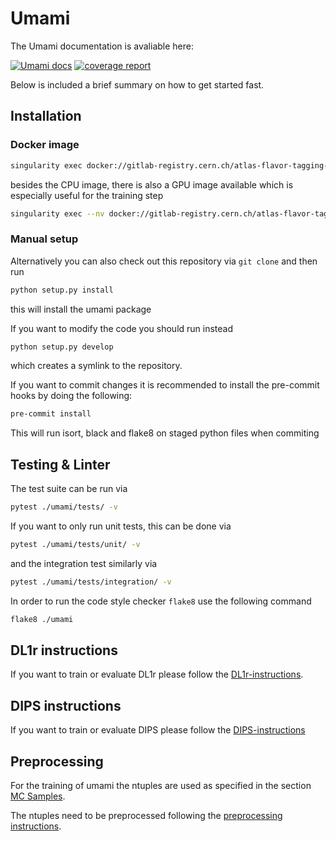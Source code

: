 # Umami

The Umami documentation is avaliable here:

[![Umami docs](https://img.shields.io/badge/info-documentation-informational)](https://umami-docs.web.cern.ch/umami-docs/)
[![coverage report](https://gitlab.cern.ch/atlas-flavor-tagging-tools/algorithms/umami/badges/master/coverage.svg)](https://gitlab.cern.ch/atlas-flavor-tagging-tools/algorithms/umami/-/commits/master)


Below is included a brief summary on how to get started fast.

## Installation

### Docker image

```bash
singularity exec docker://gitlab-registry.cern.ch/atlas-flavor-tagging-tools/algorithms/umami:latest bash
```

besides the CPU image, there is also a GPU image available which is especially useful for the training step

```bash
singularity exec --nv docker://gitlab-registry.cern.ch/atlas-flavor-tagging-tools/algorithms/umami:latest-gpu bash
```

### Manual setup

Alternatively you can also check out this repository via `git clone` and then run

```bash
python setup.py install
```

this will install the umami package

If you want to modify the code you should run instead

```bash
python setup.py develop
```

which creates a symlink to the repository.

If you want to commit changes it is recommended to install the pre-commit hooks by doing the following:

```bash
pre-commit install
```

This will run isort, black and flake8 on staged python files when commiting

## Testing & Linter

The test suite can be run via

```bash
pytest ./umami/tests/ -v
```

If you want to only run unit tests, this can be done via

```bash
pytest ./umami/tests/unit/ -v
```

and the integration test similarly via

```bash
pytest ./umami/tests/integration/ -v
```

In order to run the code style checker `flake8` use the following command

```bash
flake8 ./umami
```

## DL1r instructions

If you want to train or evaluate DL1r please follow the [DL1r-instructions](docs/DL1r-instructions.md).

## DIPS instructions

If you want to train or evaluate DIPS please follow the [DIPS-instructions](https://gitlab.cern.ch/atlas-flavor-tagging-tools/algorithms/umami/-/blob/master/docs/Dips-instructions.md)

## Preprocessing

For the training of umami the ntuples are used as specified in the section [MC Samples](#mc-samples).

The ntuples need to be preprocessed following the [preprocessing instructions](https://gitlab.cern.ch/atlas-flavor-tagging-tools/algorithms/umami/-/blob/master/docs/preprocessing.md).
